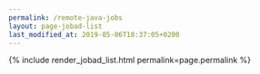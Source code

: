 ```yaml
---
permalink: /remote-java-jobs
layout: page-jobad-list
last_modified_at: 2019-05-06T18:37:05+0200
---
```

{% include render_jobad_list.html permalink=page.permalink %}
